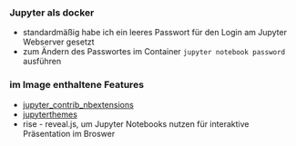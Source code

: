 ### Jupyter als docker


* standardmäßig habe ich ein leeres Passwort für den Login am Jupyter Webserver gesetzt
* zum Ändern des Passwortes im Container `jupyter notebook password` ausführen

### im Image enthaltene Features
* [jupyter_contrib_nbextensions](https://anaconda.org/conda-forge/jupyter_contrib_nbextensions)
* [jupyterthemes](https://anaconda.org/conda-forge/jupyterthemes)
* rise - reveal.js, um Jupyter Notebooks nutzen für interaktive Präsentation im Broswer

